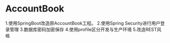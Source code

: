 # AccountBook
1.使用SpringBoot改造原AccountBook工程。
2.使用Spring Security进行用户登录管理
3.数据库密码加密保存
4.使用profile区分开发与生产环境
5.改造REST风格
